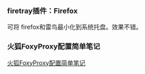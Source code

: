 

### firetray插件：Firefox
可将 firefox和雷鸟最小化到系统托盘。效果不错。

### 火狐FoxyProxy配置简单笔记

[火狐FoxyProxy配置简单笔记 ](http://cstriker1407.info/blog/firefox-foxyproxy/ "火狐FoxyProxy配置简单笔记 ")

